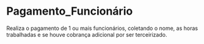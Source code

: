 # Pagamento_Funcionário
Realiza o pagamento de 1 ou mais funcionários, coletando o nome, as horas trabalhadas e se houve cobrança adicional por ser terceirizado.
